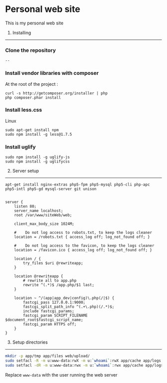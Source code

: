 Personal web site
========================
This is my personal web site


1) Installing
-------------

### Clone the repository

    --

### Install vendor libraries with composer

At the root of the project :

    curl -s http://getcomposer.org/installer | php
    php composer.phar install

### Install less.css

Linux

    sudo apt-get install npm
    sudo npm install -g less@1.7.5

### Install uglify

    sudo npm install -g uglify-js
    sudo npm install -g uglifycss


 2) Server setup
----------------

    apt-get install nginx-extras php5-fpm php5-mysql php5-cli php-apc php5-intl php5-gd mysql-server git unison

```nginx

server {
    listen 80;
    server_name localhost;
    root /var/www/siteWeb/web;

    client_max_body_size 1024M;

    #    Do not log access to robots.txt, to keep the logs cleaner
    location = /robots.txt { access_log off; log_not_found off; }

    #    Do not log access to the favicon, to keep the logs cleaner
    location = /favicon.ico { access_log off; log_not_found off; }

    location / {
        try_files $uri @rewriteapp;
    }

    location @rewriteapp {
        # rewrite all to app.php
        rewrite ^(.*)$ /app.php/$1 last;
    }

    location ~ ^/(app|app_dev|config)\.php(/|$) {
        fastcgi_pass 127.0.0.1:9000;
        fastcgi_split_path_info ^(.+\.php)(/.*)$;
        include fastcgi_params;
        fastcgi_param SCRIPT_FILENAME $document_root$fastcgi_script_name;
        fastcgi_param HTTPS off;
    }
}
```


3) Setup directories
--------------------

``` bash
mkdir -p app/tmp app/files web/upload/
sudo setfacl -R -m u:www-data:rwX -m u:`whoami`:rwX app/cache app/logs app/tmp app/files web/upload/
sudo setfacl -dR -m u:www-data:rwx -m u:`whoami`:rwx app/cache app/logs app/tmp app/files web/upload/
```
Replace `www-data` with the user running the web server
